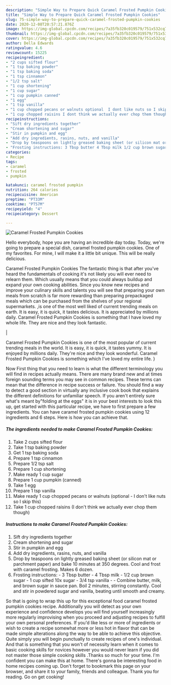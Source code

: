 ```yaml
---
description: "Simple Way to Prepare Quick Caramel Frosted Pumpkin Cookies"
title: "Simple Way to Prepare Quick Caramel Frosted Pumpkin Cookies"
slug: 75-simple-way-to-prepare-quick-caramel-frosted-pumpkin-cookies
date: 2020-12-08T20:57:21.876Z
image: https://img-global.cpcdn.com/recipes/7a35fb320c019579/751x532cq70/caramel-frosted-pumpkin-cookies-recipe-main-photo.jpg
thumbnail: https://img-global.cpcdn.com/recipes/7a35fb320c019579/751x532cq70/caramel-frosted-pumpkin-cookies-recipe-main-photo.jpg
cover: https://img-global.cpcdn.com/recipes/7a35fb320c019579/751x532cq70/caramel-frosted-pumpkin-cookies-recipe-main-photo.jpg
author: Della Edwards
ratingvalue: 4.6
reviewcount: 15225
recipeingredient:
- "2 cups sifted flour"
- "1 tsp baking powder"
- "1 tsp baking soda"
- "1 tsp cinnamon"
- "1/2 tsp salt"
- "1 cup shortening"
- "1 cup sugar"
- "1 cup pumpkin canned"
- "1 egg"
- "1 tsp vanilla"
- "1 cup chopped pecans or walnuts optional  I dont like nuts so I skip this"
- "1 cup chopped raisins I dont think we actually ever chop them though"
recipeinstructions:
- "Sift dry ingredients together"
- "Cream shortening and sugar"
- "Stir in pumpkin and egg"
- "Add dry ingredients, rasins, nuts, and vanilla"
- "Drop by teaspoons on lightly greased baking sheet (or silicon mat or parchment paper) and bake 10 minutes at 350 degrees. Cool and frost with caramel frosting. Makes 6 dozen."
- "Frosting instructions: 3 Tbsp butter 4 Tbsp milk 1/2 cup brown sugar 1 cup sifted 10x sugar 3/4 tsp vanilla  Combine butter, milk, and brown sugar in sauce pan. Boil 2 minutes, stirring constantly. Cool and stir in powdered sugar and vanilla, beating until smooth and creamy."
categories:
- Recipe
tags:
- caramel
- frosted
- pumpkin

katakunci: caramel frosted pumpkin 
nutrition: 264 calories
recipecuisine: American
preptime: "PT33M"
cooktime: "PT57M"
recipeyield: "4"
recipecategory: Dessert

---
```



![Caramel Frosted Pumpkin Cookies](https://img-global.cpcdn.com/recipes/7a35fb320c019579/751x532cq70/caramel-frosted-pumpkin-cookies-recipe-main-photo.jpg)

Hello everybody, hope you are having an incredible day today. Today, we're going to prepare a special dish, caramel frosted pumpkin cookies. One of my favorites. For mine, I will make it a little bit unique. This will be really delicious.

Caramel Frosted Pumpkin Cookies The fantastic thing is that after you've heard the fundamentals of cooking it's not likely you will ever need to relearn them. Which usually means that you could always buildup and expand your own cooking abilities. Since you know new recipes and improve your culinary skills and talents you will see that preparing your own meals from scratch is far more rewarding than preparing prepackaged meals which can be purchased from the shelves of your regional supermarkets.
,is one of the most well liked of current trending meals on earth. It is easy, it is quick, it tastes delicious. It is appreciated by millions daily. Caramel Frosted Pumpkin Cookies is something that I have loved my whole life. They are nice and they look fantastic.


|


Caramel Frosted Pumpkin Cookies is one of the most popular of current trending meals in the world. It is easy, it is quick, it tastes yummy. It is enjoyed by millions daily. They're nice and they look wonderful. Caramel Frosted Pumpkin Cookies is something which I've loved my entire life.
}

Now First thing that you need to learn is what the different terminology you will find in recipes actually means. There are many brand new and at times foreign sounding terms you may see in common recipes. These terms can mean that the difference in recipe success or failure. You should find a way to detect a good section in virtually any inclusive cook book that explains the different definitions for unfamiliar speech. If you aren't entirely sure what's meant by"folding at the eggs" it is in your best interests to look this up,
get started with this particular recipe, we have to first prepare a few ingredients. You can have caramel frosted pumpkin cookies using 12 ingredients and 6 steps. Here is how you can achieve that.

<!--inarticleads1-->

##### The ingredients needed to make Caramel Frosted Pumpkin Cookies:

1. Take 2 cups sifted flour
1. Take 1 tsp baking powder
1. Get 1 tsp baking soda
1. Prepare 1 tsp cinnamon
1. Prepare 1/2 tsp salt
1. Prepare 1 cup shortening
1. Make ready 1 cup sugar
1. Prepare 1 cup pumpkin (canned)
1. Take 1 egg
1. Prepare 1 tsp vanilla
1. Make ready 1 cup chopped pecans or walnuts (optional - I don&#39;t like nuts so I skip this)
1. Take 1 cup chopped raisins (I don&#39;t think we actually ever chop them though)




<!--inarticleads2-->

##### Instructions to make Caramel Frosted Pumpkin Cookies:

1. Sift dry ingredients together
1. Cream shortening and sugar
1. Stir in pumpkin and egg
1. Add dry ingredients, rasins, nuts, and vanilla
1. Drop by teaspoons on lightly greased baking sheet (or silicon mat or parchment paper) and bake 10 minutes at 350 degrees. Cool and frost with caramel frosting. Makes 6 dozen.
1. Frosting instructions: - 3 Tbsp butter - 4 Tbsp milk - 1/2 cup brown sugar - 1 cup sifted 10x sugar - 3/4 tsp vanilla -  - Combine butter, milk, and brown sugar in sauce pan. Boil 2 minutes, stirring constantly. Cool and stir in powdered sugar and vanilla, beating until smooth and creamy.




So that is going to wrap this up for this exceptional food caramel frosted pumpkin cookies recipe. Additionally you will detect as your own experience and confidence develops you will find yourself increasingly more regularly improvising when you proceed and adjusting recipes to fulfill your own personal preferences. If you'd like less or more of ingredients or wish to create a recipe somewhat more or less hot in flavor that can be made simple alterations along the way to be able to achieve this objective. Quite simply you will begin punctually to create recipes of one's individual. And that is something that you won't of necessity learn when it comes to basic cooking skills for novices however you would never learn if you did not master those simple cooking skills .Thanks so much for your time. I'm confident you can make this at home. There's gonna be interesting food in home recipes coming up. Don't forget to bookmark this page on your browser, and share it to your family, friends and colleague. Thank you for reading. Go on get cooking!
